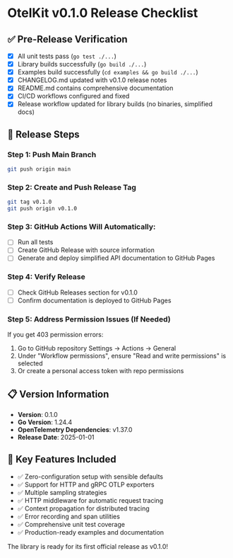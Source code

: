 # OtelKit v0.1.0 Release Checklist

## ✅ Pre-Release Verification

- [x] All unit tests pass (`go test ./...`)
- [x] Library builds successfully (`go build ./...`)
- [x] Examples build successfully (`cd examples && go build ./...`)
- [x] CHANGELOG.md updated with v0.1.0 release notes
- [x] README.md contains comprehensive documentation
- [x] CI/CD workflows configured and fixed
- [x] Release workflow updated for library builds (no binaries, simplified docs)

## 🚀 Release Steps

### Step 1: Push Main Branch
```bash
git push origin main
```

### Step 2: Create and Push Release Tag
```bash
git tag v0.1.0
git push origin v0.1.0
```

### Step 3: GitHub Actions Will Automatically:
- [ ] Run all tests
- [ ] Create GitHub Release with source information
- [ ] Generate and deploy simplified API documentation to GitHub Pages

### Step 4: Verify Release
- [ ] Check GitHub Releases section for v0.1.0
- [ ] Confirm documentation is deployed to GitHub Pages

### Step 5: Address Permission Issues (If Needed)
If you get 403 permission errors:
1. Go to GitHub repository Settings → Actions → General
2. Under "Workflow permissions", ensure "Read and write permissions" is selected
3. Or create a personal access token with repo permissions

## 📋 Version Information

- **Version**: 0.1.0
- **Go Version**: 1.24.4
- **OpenTelemetry Dependencies**: v1.37.0
- **Release Date**: 2025-01-01

## 🔧 Key Features Included

- ✅ Zero-configuration setup with sensible defaults
- ✅ Support for HTTP and gRPC OTLP exporters  
- ✅ Multiple sampling strategies
- ✅ HTTP middleware for automatic request tracing
- ✅ Context propagation for distributed tracing
- ✅ Error recording and span utilities
- ✅ Comprehensive unit test coverage
- ✅ Production-ready examples and documentation

The library is ready for its first official release as v0.1.0!
